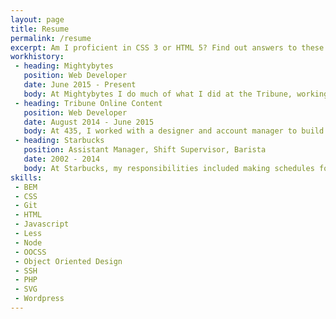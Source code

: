 ```yaml
---
layout: page
title: Resume
permalink: /resume
excerpt: Am I proficient in CSS 3 or HTML 5? Find out answers to these questions and more on my resume!
workhistory:
 - heading: Mightybytes
   position: Web Developer
   date: June 2015 - Present
   body: At Mightybytes I do much of what I did at the Tribune, working with wordpress etc. But here I was taught and use a variety of new and standard best practices such as tooling with Gulp, version control with Git, LESS preprocessors, Templating through Twig.
 - heading: Tribune Online Content
   position: Web Developer
   date: August 2014 - June 2015
   body: At 435, I worked with a designer and account manager to build websites in wordpress, HTML, CSS, Javascript, PHP, and SVG. I specialized in making sites as performant as possible, optimizing for the critical rendering path, and making sure that css animations and transitions are super smooth.
 - heading: Starbucks
   position: Assistant Manager, Shift Supervisor, Barista
   date: 2002 - 2014
   body: At Starbucks, my responsibilities included making schedules for over twenty employees, cleaning, creating routines, reinforcing self-esteem, recognizing team achievements, making sales goals, analyzing profit and loss statements, finding ways to drive sales, making coffee, controlling inventory, and teaching these skills to others.
skills:
 - BEM
 - CSS
 - Git
 - HTML
 - Javascript
 - Less
 - Node
 - OOCSS
 - Object Oriented Design
 - SSH
 - PHP
 - SVG
 - Wordpress
---
```

